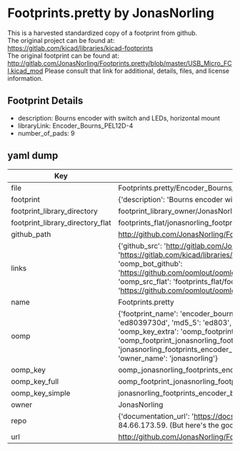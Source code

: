 # Footprints.pretty by JonasNorling  
This is a harvested standardized copy of a footprint from github.  
The original project can be found at:  
https://gitlab.com/kicad/libraries/kicad-footprints  
The original footprint can be found at:
http://gitlab.com/JonasNorling/Footprints.pretty/blob/master/USB_Micro_FCI.kicad_mod
Please consult that link for additional, details, files, and license information.  
## Footprint Details
* description: Bourns encoder with switch and LEDs, horizontal mount  
* libraryLink: Encoder_Bourns_PEL12D-4  
* number_of_pads: 9  
## yaml dump  
| Key | Value |  
| --- | --- |  
| file | Footprints.pretty/Encoder_Bourns_PEL12D-4.kicad_mod |  
| footprint | {'description': 'Bourns encoder with switch and LEDs, horizontal mount', 'libraryLink': 'Encoder_Bourns_PEL12D-4', 'number_of_pads': 9} |  
| footprint_library_directory | footprint_library_owner/JonasNorling_Footprints.pretty |  
| footprint_library_directory_flat | footprints_flat/jonasnorling_footprints_encoder_bourns_pel12d_4/working |  
| github_path | http://github.com/JonasNorling/Footprints.pretty/blob/master/Encoder_Bourns_PEL12D-4.kicad_mod |  
| links | {'github_src': 'http://gitlab.com/JonasNorling/Footprints.pretty/blob/master/USB_Micro_FCI.kicad_mod', 'github_src_repo': 'https://gitlab.com/kicad/libraries/kicad-footprints', 'oomp_bot': 'footprints/jonasnorling_footprints_encoder_bourns_pel12d_4/working', 'oomp_bot_github': 'https://github.com/oomlout/oomlout_oomp_footprint_bot/tree/main/footprints/jonasnorling_footprints_encoder_bourns_pel12d_4/working', 'oomp_src_flat': 'footprints_flat/footprints_flat/jonasnorling_footprints_encoder_bourns_pel12d_4/working', 'oomp_src_flat_github': 'https://github.com/oomlout/oomlout_oomp_footprint_src/tree/main/footprints_flat/jonasnorling_footprints_encoder_bourns_pel12d_4/working'} |  
| name | Footprints.pretty |  
| oomp | {'footprint_name': 'encoder_bourns_pel12d_4', 'library_name': 'footprints', 'md5': 'ed8039730d64f918f0eb5fc082c41430', 'md5_10': 'ed8039730d', 'md5_5': 'ed803', 'md5_6': 'ed8039', 'oomp_key': 'oomp_jonasnorling_footprints_encoder_bourns_pel12d_4', 'oomp_key_extra': 'oomp_footprint_jonasnorling_footprints_encoder_bourns_pel12d_4', 'oomp_key_full': 'oomp_footprint_jonasnorling_footprints_encoder_bourns_pel12d_4_ed8039', 'oomp_key_simple': 'jonasnorling_footprints_encoder_bourns_pel12d_4', 'original_filename': 'Footprints.pretty/Encoder_Bourns_PEL12D-4.kicad_mod', 'owner_name': 'jonasnorling'} |  
| oomp_key | oomp_jonasnorling_footprints_encoder_bourns_pel12d_4 |  
| oomp_key_full | oomp_footprint_jonasnorling_footprints_encoder_bourns_pel12d_4 |  
| oomp_key_simple | jonasnorling_footprints_encoder_bourns_pel12d_4 |  
| owner | JonasNorling |  
| repo | {'documentation_url': 'https://docs.github.com/rest/overview/resources-in-the-rest-api#rate-limiting', 'message': "API rate limit exceeded for 84.66.173.59. (But here's the good news: Authenticated requests get a higher rate limit. Check out the documentation for more details.)"} |  
| url | http://github.com/JonasNorling/Footprints.pretty |  

